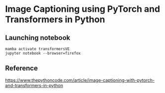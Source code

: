 # Image Captioning using PyTorch and Transformers in Python

## Launching notebook
```
mamba activate transformersVE
jupyter notebook --browser=firefox
```

## Reference 
https://www.thepythoncode.com/article/image-captioning-with-pytorch-and-transformers-in-python
